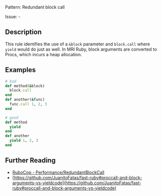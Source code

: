 Pattern: Redundant block call

Issue: -

## Description

This rule identifies the use of a `&block` parameter and `block.call` where `yield` would do just as well. In MRI Ruby, block arguments are converted to Procs, which incurs a heap allocation.

## Examples

```ruby
# bad
def method(&block)
  block.call
end
def another(&func)
  func.call 1, 2, 3
end

# good
def method
  yield
end
def another
  yield 1, 2, 3
end
```

## Further Reading

* [RuboCop - Performance/RedundantBlockCall](https://github.com/rubocop-hq/rubocop-performance/blob/master/manual/cops_performance.md#performanceredundantblockcall)
* [https://github.com/JuanitoFatas/fast-ruby#proccall-and-block-arguments-vs-yieldcode](https://github.com/JuanitoFatas/fast-ruby#proccall-and-block-arguments-vs-yieldcode)

